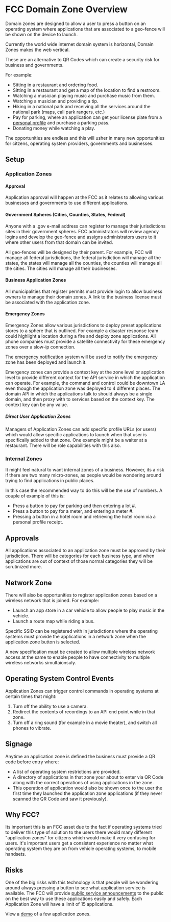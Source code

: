 # FCC Domain Zone Overview

Domain zones are designed to allow a user to press a button on an operating system where applications that are associated to a geo-fence will be shown on the device to launch.

Currently the world wide internet domain system is horizontal, Domain Zones makes the web vertical.

These are an alternative to QR Codes which can create a security risk for business and governments.

For example:

- Sitting in a restaurant and ordering food.
- Sitting in a restaurant and get a map of the location to find a restroom.
- Watching a musician playing music and purchase music from them.
- Watching a musician and providing a tip.
- Hiking in a national park and receiving all the services around the national park (maps, call park rangers, etc.)
- Pay for parking, where an application can get your license plate from a [personal profile](/grants/personal-profile/) and purchase a parking pass.
- Donating money while watching a play.

The opportunities are endless and this will usher in many new opportunities for citzens, operating system providers, governments and businesses.

## Setup

### Application Zones

#### Approval

Application approval will happen at the FCC as it relates to allowing various businesses and governments to use different applications.

#### Government Spheres (Cities, Counties, States, Federal)

Anyone with a .gov e-mail address can register to manage their jurisdictions sites in their government spheres. FCC administrators will review agency logins and develop the geo-fence and assigns administrators users to it where other users from that domain can be invited.

All geo-fences will be designed by their parent. For example, FCC will manage all federal jurisdictions, the federal jurisdiction will manage all the states, the states will manage all the counties, the counties will manage all the cities. The cities will manage all their businesses.

#### Business Application Zones

All municipalities that register permits must provide login to allow business owners to manage their domain zones. A link to the business license must be associated with the application zone.

#### Emergency Zones

Emergency Zones allow various jurisdictions to deploy preset applications stores to a sphere that is outlined. For example a disaster response team could highlight a location during a fire and deploy zone applications. All phone companies must provide a satellite connectivity for these emergency zones over a slow-ip connection.

The [emergency notification](/ecs-gov/) system will be used to notify the emergency zone has been deployed and launch it.

Emergency zones can provide a context key at the zone level or application level to provide different context for the API service in which the application can operate. For example, the command and control could be downtown LA even though the application zone was deployed to 4 different places. The domain API in which the applications talk to should always be a single domain, and then proxy with to services based on the context key. The context key can be any value.

##### Direct User Application Zones

Managers of Application Zones can add specific profile URLs (or users) which would allow specific applications to launch when that user is specifically added to that zone. One example might be a waiter at a restaurant. There will be role capabilities with this also.

### Internal Zones

It might feel natural to want internal zones of a business. However, its a risk if there are two many micro-zones, as people would be wondering around trying to find applications in public places.

In this case the recommended way to do this will be the use of numbers. A couple of example of this is:

- Press a button to pay for parking and then entering a lot #.
- Press a button to pay for a meter, and entering a meter #.
- Pressing a button in a hotel room and retrieving the hotel room via a personal profile receipt.

## Approvals

All applications associated to an application zone must be approved by their jurisdiction. There will be categories for each business type, and when applications are out of context of those normal categories they will be scrutinized more.

## Network Zone

There will also be opportunities to register application zones based on a wireless network that is joined. For example:

- Launch an app store in a car vehicle to allow people to play music in the vehicle.
- Launch a route map while riding a bus.

Specific SSID can be registered with in jurisdictions where the operating systems must provide the applications in a network zone when the application zone button is selected.

A new specification must be created to allow multiple wireless network access at the same to enable people to have connectivity to multiple wireless networks simultaionsuly.

## Operating System Control Events

Application Zones can trigger control commands in operating systems at certain times that might:

1. Turn off the ability to use a camera.
2. Redirect the contents of recordings to an API end point while in that zone.
3. Turn off a ring sound (for example in a movie theater), and switch all phones to vibrate.

## Signage

Anytime an application zone is defined the business must provide a QR code before entry where:

- A list of operating system restrictions are provided.
- A directory of applications in that zone your about to enter via QR Code along with the correct operations of using applications in the zone.
- This operation of application would also be shown once to the user the first time they launched the application zone applications (if they never scanned the QR Code and saw it previously).

## Why FCC?

Its important this is an FCC asset due to the fact if operating systems tried to deliver this type of solution to the users there would many different "application zones" for citizens which would make it very confusing for users. It's important users get a consistent experience no matter what operating system they are on from vehicle operating systems, to mobile handsets.

## Risks

One of the big risks with this technology is that people will be wondering around always pressing a button to see what application service is available. The FCC will provide [public service announcements](/public-service-announcements/) to the public on the best way to use these applications easily and safely. Each Application Zone will have a limit of 15 applications.

View a [demo](./demo) of a few application zones.
